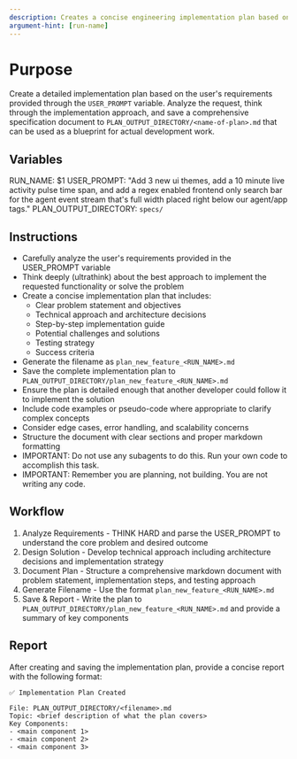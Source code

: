 ```yaml
---
description: Creates a concise engineering implementation plan based on user requirements and saves it to specs directory
argument-hint: [run-name]
---
```


# Purpose

Create a detailed implementation plan based on the user's requirements provided through the `USER_PROMPT` variable. Analyze the request, think through the implementation approach, and save a comprehensive specification document to `PLAN_OUTPUT_DIRECTORY/<name-of-plan>.md` that can be used as a blueprint for actual development work.

## Variables

RUN_NAME: $1
USER_PROMPT: "Add 3 new ui themes, add a 10 minute live activity pulse time span, and add a regex enabled frontend only search bar for the agent event stream that's full width placed right below our agent/app tags."
PLAN_OUTPUT_DIRECTORY: `specs/`

## Instructions

- Carefully analyze the user's requirements provided in the USER_PROMPT variable
- Think deeply (ultrathink) about the best approach to implement the requested functionality or solve the problem
- Create a concise implementation plan that includes:
  - Clear problem statement and objectives
  - Technical approach and architecture decisions
  - Step-by-step implementation guide
  - Potential challenges and solutions
  - Testing strategy
  - Success criteria
- Generate the filename as `plan_new_feature_<RUN_NAME>.md`
- Save the complete implementation plan to `PLAN_OUTPUT_DIRECTORY/plan_new_feature_<RUN_NAME>.md`
- Ensure the plan is detailed enough that another developer could follow it to implement the solution
- Include code examples or pseudo-code where appropriate to clarify complex concepts
- Consider edge cases, error handling, and scalability concerns
- Structure the document with clear sections and proper markdown formatting
- IMPORTANT: Do not use any subagents to do this. Run your own code to accomplish this task.
- IMPORTANT: Remember you are planning, not building. You are not writing any code.

## Workflow

1. Analyze Requirements - THINK HARD and parse the USER_PROMPT to understand the core problem and desired outcome
2. Design Solution - Develop technical approach including architecture decisions and implementation strategy
3. Document Plan - Structure a comprehensive markdown document with problem statement, implementation steps, and testing approach
4. Generate Filename - Use the format `plan_new_feature_<RUN_NAME>.md`
5. Save & Report - Write the plan to `PLAN_OUTPUT_DIRECTORY/plan_new_feature_<RUN_NAME>.md` and provide a summary of key components

## Report

After creating and saving the implementation plan, provide a concise report with the following format:

```text
✅ Implementation Plan Created

File: PLAN_OUTPUT_DIRECTORY/<filename>.md
Topic: <brief description of what the plan covers>
Key Components:
- <main component 1>
- <main component 2>
- <main component 3>
```
